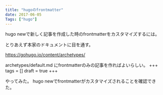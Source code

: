 ```yaml
---
title: "hugoのfrontmatter"
date: 2017-06-05
Tags: ["hugo"]
---
```


hugo newで新しく記事を作成した時のfrontmatterをカスタマイズするには。

とりあえず本家のドキュメントに目を通す。

https://gohugo.io/content/archetypes/

archetypes/default.md
にfrontmatterのみの記事を作ればよいらしい。
+++
tags = []
draft = true
+++

やってみた。
hugo newでfrontmatterがカスタマイズされることを確認できた。
